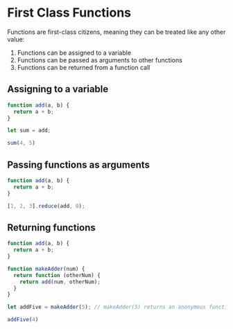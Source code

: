 # First Class Functions

Functions are first-class citizens, meaning they can be treated like any other value:
  1. Functions can be assigned to a variable
  2. Functions can be passed as arguments to other functions
  3. Functions can be returned from a function call

## Assigning to a variable

```js
function add(a, b) {
  return a + b;
}

let sum = add;

sum(4, 5)
```

## Passing functions as arguments

```js
function add(a, b) {
  return a + b;
}

[1, 2, 3].reduce(add, 0);
```

## Returning functions

```js
function add(a, b) {
  return a + b;
}

function makeAdder(num) {
  return function (otherNum) {
    return add(num, otherNum);
  }
}

let addFive = makeAdder(5); // makeAdder(5) returns an anonymous function

addFive(4)
```